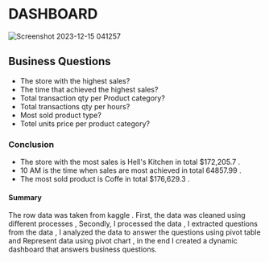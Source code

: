 <h1 align="left">DASHBOARD</h1>

![Screenshot 2023-12-15 041257](https://github.com/hassaninyasser/Coffee-Shop-Sales/assets/152911919/b337a744-e75e-4443-9867-694454c9fcdf)

<h2 align="left">Business Questions</h2>

- The store with the highest sales?
- The time that achieved the highest sales?
- Total transaction qty per Product category?
- Total transactions qty per hours?
- Most sold product type?
- Totel units price per product category?

<h3 align="left">Conclusion</h3>

- The store with the most sales is Hell's Kitchen in total $172,205.7 .
- 10 AM is the time when sales are most achieved in total 64857.99 .
- The most sold product is Coffe in total $176,629.3 .

<h4 align="left">Summary</h4>

The row data was taken from kaggle .
First, the data was cleaned using different processes , Secondly, I processed the data , I extracted questions from the data , I analyzed the data to answer the questions using pivot table and Represent data using pivot chart , in the end I created a dynamic dashboard that answers business questions.


